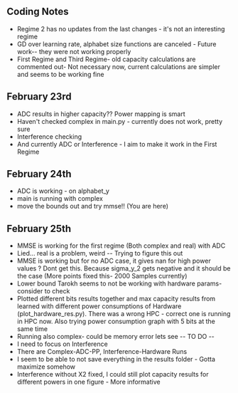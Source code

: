 ## Coding Notes
* Regime 2 has no updates from the last changes - it's not an interesting regime
* GD over learning rate, alphabet size functions are canceled - Future work-- they were not working properly
* First Regime and Third Regime- old capacity calculations are commented out- Not necessary now, current calculations are simpler and seems to be working fine


## February 23rd
* ADC results in higher capacity?? Power mapping is smart
*  Haven't checked complex in main.py - currently does not work, pretty sure
* Interference checking
* And currently ADC or Interference - I aim to make it work in the First Regime

## February 24th
* ADC is working - on alphabet_y
* main is running with complex
* move the bounds out and try mmse!! (You are here)

## February 25th
* MMSE is working for the first regime (Both complex and real) with ADC
* Lied... real is a problem, weird -- Trying to figure this out
* MMSE is working but for no ADC case, it gives nan for high power values ? Dont get this. Because sigma_y_2 gets negative and it should be the case (More points fixed this- 2000 Samples currently)
* Lower bound Tarokh seems to not be working with hardware params-consider to check
* Plotted different bits results together  and max capacity results from learned with different power consumptions of Hardware (plot_hardware_res.py). There was a wrong HPC - correct one is running in HPC now. Also trying power consumption graph with 5 bits at the same time
* Running also complex- could be memory error lets see
-- TO DO --
* I need to focus on Interference 
* There are Complex-ADC-PP, Interference-Hardware Runs
* I seem to be able to not save everything in the results folder - Gotta maximize somehow
* Interference without X2 fixed, I could still plot capacity results for different powers in one figure - More informative
